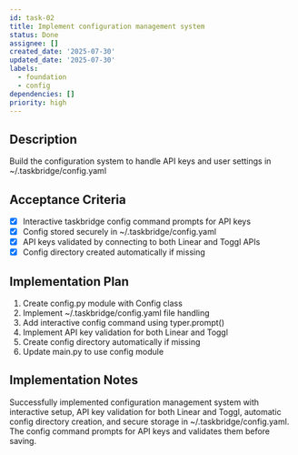 ```yaml
---
id: task-02
title: Implement configuration management system
status: Done
assignee: []
created_date: '2025-07-30'
updated_date: '2025-07-30'
labels:
  - foundation
  - config
dependencies: []
priority: high
---
```


## Description

Build the configuration system to handle API keys and user settings in ~/.taskbridge/config.yaml

## Acceptance Criteria

- [x] Interactive taskbridge config command prompts for API keys
- [x] Config stored securely in ~/.taskbridge/config.yaml
- [x] API keys validated by connecting to both Linear and Toggl APIs
- [x] Config directory created automatically if missing

## Implementation Plan

1. Create config.py module with Config class
2. Implement ~/.taskbridge/config.yaml file handling
3. Add interactive config command using typer.prompt()
4. Implement API key validation for both Linear and Toggl
5. Create config directory automatically if missing
6. Update main.py to use config module

## Implementation Notes

Successfully implemented configuration management system with interactive setup, API key validation for both Linear and Toggl, automatic config directory creation, and secure storage in ~/.taskbridge/config.yaml. The config command prompts for API keys and validates them before saving.
